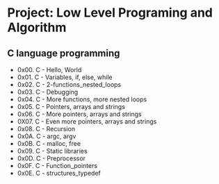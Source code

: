# 		Project: Low Level Programing and Algorithm
##			C language programming
- 0x00. C - Hello, World
- 0x01. C - Variables, if, else, while
- 0x02. C - 2-functions_nested_loops
- 0x03. C - Debugging 
- 0x04. C - More functions, more nested loops
- 0x05. C - Pointers, arrays and strings
- 0x06. C - More pointers, arrays and strings
- 0X07. C - Even more pointers, arrays and strings
- 0x08. C - Recursion
- 0x0A. C - argc, argv
- 0x0B. C - malloc, free
- 0x09. C - Static libraries
- 0x0D. C - Preprocessor
- 0x0F. C - Function_pointers
- 0x0E. C - structures_typedef
